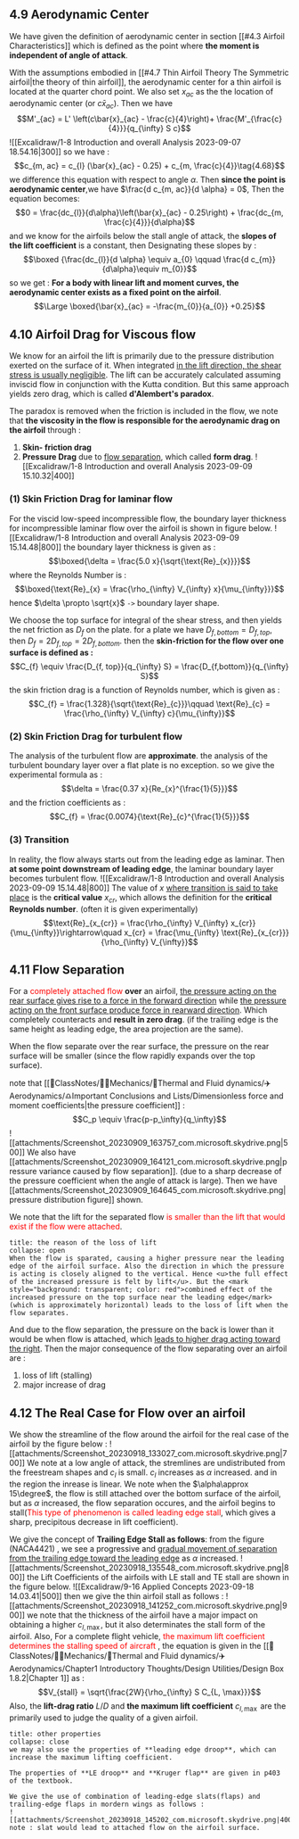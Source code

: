 ## 4.9 Aerodynamic Center 
We have given the definition of aerodynamic center in section [[#4.3 Airfoil Characteristics]] which is defined as the point where **the moment is independent of angle of attack**. 

With the assumptions embodied in [[#4.7 Thin Airfoil Theory The Symmetric airfoil|the theory of thin airfoil]], the aerodynamic center for a thin airfoil is located at the quarter chord point. We also set $x_{ac}$ as the the location of aerodynamic center (or $c\bar{x}_{ac}$). Then we have 
$$M'_{ac} = L' \left(c\bar{x}_{ac} - \frac{c}{4}\right)+ \frac{M'_{\frac{c}{4}}}{q_{\infty} S c}$$
![[Excalidraw/1-8 Introduction and overall  Analysis 2023-09-07 18.54.16|300]]
so we have : 
$$c_{m, ac} = c_{l} (\bar{x}_{ac} - 0.25) + c_{m, \frac{c}{4}}\tag{4.68}$$
we difference this equation with respect to angle $\alpha$. Then **since the point is aerodynamic center**,we have $\frac{d c_{m, ac}}{d \alpha} = 0$, Then the equation becomes: 
$$0 = \frac{dc_{l}}{d\alpha}\left(\bar{x}_{ac} - 0.25\right) + \frac{dc_{m, \frac{c}{4}}}{d\alpha}$$
and we know for the airfoils below the stall angle of attack, the **slopes of the lift coefficient** 
is a constant, then Designating these slopes by : 
$$\boxed {\frac{dc_{l}}{d \alpha} \equiv a_{0} \qquad  \frac{d c_{m}}{d\alpha}\equiv m_{0}}$$
so we get : **For a body with linear lift and moment curves, the aerodynamic center exists as a fixed point on the airfoil**. 
$$\Large \boxed{\bar{x}_{ac} = -\frac{m_{0}}{a_{0}} +0.25}$$
## 4.10 Airfoil Drag for Viscous flow 
We know for an airfoil the lift is primarily due to the pressure distribution exerted on the surface of it. When integrated <u>in the lift direction, the shear stress is usually negligible</u>. The lift can be accurately calculated assuming inviscid flow in  conjunction with the Kutta condition. But this same approach yields zero drag, which is called **d'Alembert's paradox**. 

The paradox is removed when the friction is included in the flow, we note that **the viscosity in the flow is responsible for the aerodynamic drag on the airfoil** through : 
1. **Skin- friction drag** 
2. **Pressure Drag** due to <u>flow separation</u>, which called **form drag**.
![[Excalidraw/1-8 Introduction and overall  Analysis 2023-09-09 15.10.32|400]]
### (1) Skin Friction Drag for laminar flow
For the viscid low-speed incompressible flow, the boundary layer thickness for incompressible laminar flow over the airfoil is shown in figure below.
![[Excalidraw/1-8 Introduction and overall  Analysis 2023-09-09 15.14.48|800]]
the boundary layer thickness is given as : 
$$\boxed{\delta = \frac{5.0 x}{\sqrt{\text{Re}_{x}}}}$$
where the Reynolds Number is : 
$$\boxed{\text{Re}_{x} = \frac{\rho_{\infty} V_{\infty} x}{\mu_{\infty}}}$$
hence $\delta \propto \sqrt{x}$ `->` boundary layer shape. 

We choose the top surface for integral of the shear stress, and then yields the net friction as $D_f$ on the plate. for a plate we have $D_{f, bottom} = D_{f, top}$, then $D_{f} = 2D_{f, top} =  2D_{f, bottom}$. 
then the **skin-friction for the flow over one surface is defined as :** 
$$C_{f} \equiv  \frac{D_{f, top}}{q_{\infty} S} = \frac{D_{f,bottom}}{q_{\infty} S}$$
the skin friction drag is a function of Reynolds number, which is given as : 
$$C_{f} = \frac{1.328}{\sqrt{\text{Re}_{c}}}\qquad  \text{Re}_{c} = \frac{\rho_{\infty} V_{\infty} c}{\mu_{\infty}}$$
### (2) Skin Friction Drag for turbulent flow
The analysis of the turbulent flow are **approximate**. the analysis of the turbulent boundary layer over a flat plate is no exception. so we give the experimental formula as : 
$$\delta = \frac{0.37 x}{Re_{x}^{\frac{1}{5}}}$$
and the friction coefficients as : 
$$C_{f} = \frac{0.0074}{\text{Re}_{c}^{\frac{1}{5}}}$$
### (3) Transition 
In reality, the flow always starts out from the leading edge as laminar. Then **at some point downstream of leading edge**, the laminar boundary layer becomes turbulent flow. 
![[Excalidraw/1-8 Introduction and overall  Analysis 2023-09-09 15.14.48|800]]
The value of $x$ <u>where transition is said to take place</u> is the **critical value** $x_{cr}$, which allows the definition for the **critical Reynolds number**. (often it is given experimentally)
$$\text{Re}_{x_{cr}} = \frac{\rho_{\infty} V_{\infty} x_{cr}}{\mu_{\infty}}\rightarrow\quad  x_{cr} = \frac{\mu_{\infty} \text{Re}_{x_{cr}}}{\rho_{\infty} V_{\infty}}$$

## 4.11 Flow Separation 
For a <mark style="background: transparent; color: red">completely attached flow</mark> **over** an airfoil, <u>the pressure acting on the rear surface gives rise to a force in the forward direction</u>  while <u>the pressure acting on the front surface produce force in rearward direction</u>. Which completely counteracts and **result in zero drag**. (if the trailing edge is the same height as leading edge, the area projection are the same). 

When the flow separate over the rear surface, the pressure on the rear surface will be smaller (since the flow rapidly expands over the top surface). 

note that [[📘ClassNotes/👨‍🔧Mechanics/🌊Thermal and Fluid dynamics/✈️Aerodynamics/♎Important Conclusions and Lists/Dimensionless force and moment coefficients|the pressure coefficient]] : 
$$C_p \equiv \frac{p-p_\infty}{q_\infty}$$
![[attachments/Screenshot_20230909_163757_com.microsoft.skydrive.png|500]]
We also have [[attachments/Screenshot_20230909_164121_com.microsoft.skydrive.png|pressure variance caused by flow separation]]. (due to a sharp decrease of the pressure coefficient when the angle of attack is large). Then we have [[attachments/Screenshot_20230909_164645_com.microsoft.skydrive.png|pressure distribution figure]] shown.

We note that the lift for the separated flow<mark style="background: transparent; color: red"> is smaller than the lift that would exist if the flow were attached</mark>. 
`````ad-note
title: the reason of the loss of lift 
collapse: open
When the flow is sparated, causing a higher pressure near the leading edge of the airfoil surface. Also the direction in which the pressure is acting is closely aligned to the vertical. Hence <u>the full effect of the increased pressure is felt by lift</u>. But the <mark style="background: transparent; color: red">combined effect of the increased pressure on the top surface near the leading edge</mark> (which is approximately horizontal) leads to the loss of lift when the flow separates.
`````

And due to the flow separation, the pressure on the back is lower than it would be when flow is attached, which <u>leads to higher drag acting toward the right</u>. Then the major consequence of the flow separating over an airfoil are :
1. loss of lift (stalling)
2. major increase of drag 

## 4.12 The Real Case for Flow over an airfoil 
We show the streamline of the flow around the airfoil for the real case of the airfoil by the figure below :
![[attachments/Screenshot_20230918_133027_com.microsoft.skydrive.png|700]]
We note at a low angle of attack, the stremlines are undistributed from the freestream shapes and $c_l$ is small. $c_l$ increases as $\alpha$ increased. and in the region the inrease is linear. We note when the $\alpha\approx 15\degree$, the flow is still attached over the bottom surface of the airfoil, but as $\alpha$ increased, the flow separation occures, and the airfoil begins to stall(<mark style="background: transparent; color: red">This type of phenomenon is called leading edge stall</mark>, which gives a sharp, precipitous decrease in lift coefficient). 

We give the concept of **Trailing Edge Stall as follows**: from the figure (NACA4421) , we see a progressive and <u>gradual movement of separation from the trailing edge toward the leading edge</u>  as $\alpha$ increased. 
![[attachments/Screenshot_20230918_135548_com.microsoft.skydrive.png|800]]
the Lift Coefficients of the airfoils with LE stall and TE stall are shown in the figure below. 
![[Excalidraw/9-16 Applied Concepts 2023-09-18 14.03.41|500]]
then we give the thin airfoil stall as follows : 
![[attachments/Screenshot_20230918_141252_com.microsoft.skydrive.png|900]]
we note that the thickness of the airfoil have a major impact on obtaining a higher $c_{l,\max}$, but it also determinates the stall form of the airfoil. Also, For a complete flight vehicle,  <mark style="background: transparent; color: red">the maximum lift coefficient determines the stalling speed of aircraft</mark> , the equation is given in the [[📘ClassNotes/👨‍🔧Mechanics/🌊Thermal and Fluid dynamics/✈️Aerodynamics/Chapter1 Introductory Thoughts/Design Utilities/Design Box 1.8.2|Chapter 1]] as : 
$$V_{stall} = \sqrt{\frac{2W}{\rho_{\infty} S C_{L, \max}}}$$
Also, the **lift-drag ratio** $L/D$ and **the maximum lift coefficient** $c_{l,\max}$ are the primarily used to judge the quality of a given airfoil. 

`````ad-note
title: other properties 
collapse: close
we may also use the properties of **leading edge droop**, which can increase the maximum lifting coefficient. 

The properties of **LE droop** and **Kruger flap** are given in p403 of the textbook. 

We give the use of combination of leading-edge slats(flaps) and trailing-edge flaps in mordern wings as follows : 
![[attachments/Screenshot_20230918_145202_com.microsoft.skydrive.png|400]]
note : slat would lead to attached flow on the airfoil surface. 
`````

